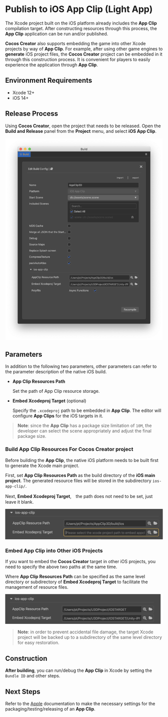 # Publish to iOS App Clip (Light App)

The Xcode project built on the iOS platform already includes the **App Clip** compilation target. After constructing resources through this process, the **App Clip** application can be run and/or published.

**Cocos Creator** also supports embedding the game into other Xcode projects by way of **App Clip**. For example, after using other game engines to **generate** iOS project files, the **Cocos Creator** project can be embedded in it through this construction process. It is convenient for players to easily experience the application through **App Clip**.

## Environment Requirements

- Xcode 12+
- iOS 14+

## Release Process

Using **Cocos Creator**, open the project that needs to be released. Open the **Build and Release** panel from the **Project** menu, and select **iOS App Clip**.

![App Clip build configuration](./app-clip/ui-build.png)

## Parameters

In addition to the following two parameters, other parameters can refer to the parameter description of the native iOS build.

- **App Clip Resources Path**

  Set the path of App Clip resource storage.

- **Embed Xcodeproj Target** (optional)
  
  Specify the `.xcodeproj` path to be embedded in **App Clip**. The editor will configure **App Clips** for the iOS targets in it.


> **Note**: since the **App Clip** has a package size limitation of `10M`, the developer can select the scene appropriately and adjust the final package size.

### Build App Clip Resources For Cocos Creator project

Before building the **App Clip**, the native iOS platform needs to be built first to generate the Xcode main project.

First, set **App Clip Resources Path** as the build directory of the **iOS main project**. The generated resource files will be stored in the subdirectory `ios-app-clip/`.

Next, **Embed Xcodeproj Target**,　the path does not need to be set, just leave it blank.

![appclip for cocos](./app-clip/cocos-proj.png)

### Embed App Clip into Other iOS Projects

If you want to embed the **Cocos Creator** target in other iOS projects, you need to specify the above two paths at the same time.

Where **App Clip Resources Path** can be specified as the same level directory or subdirectory of **Embed Xcodeproj Target** to facilitate the management of resource files.

![appclip for other projects](./app-clip/other-proj.png)

> **Note**: in order to prevent accidental file damage, the target Xcode project will be backed up to a subdirectory of the same level directory for easy restoration.

## Construction

**After building**, you can run/debug the **App Clip** in Xcode by setting the `Bundle ID` and other steps.

## Next Steps

Refer to the [Apple](https://developer.apple.com/documentation/app_clips?language=objc) documentation to make the necessary settings for the packaging/testing/releasing of an **App Clip**.
